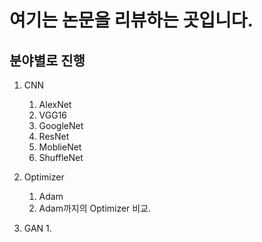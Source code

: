 # 여기는 논문을 리뷰하는 곳입니다.

## 분야별로 진행  

1. CNN
    1. AlexNet
    2. VGG16
    3. GoogleNet
    4. ResNet
    5. MoblieNet
    6. ShuffleNet

2. Optimizer
    1. Adam
    2. Adam까지의 Optimizer 비교.

3. GAN
    1. 